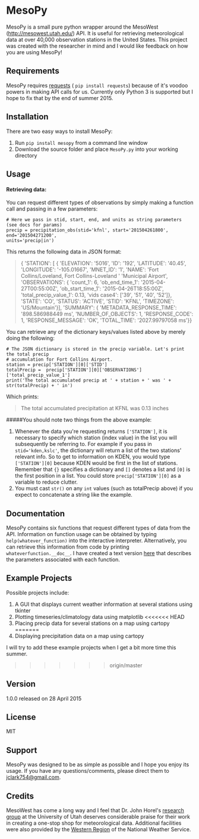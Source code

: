 # MesoPy

MesoPy is a small pure python wrapper around the MesoWest (http://mesowest.utah.edu/) API. It is useful for retrieving meteorological data at over 40,000 observation stations in the United States. This project was created with the researcher in mind and I would like feedback on how you are using MesoPy!

## Requirements
MesoPy requires [requests] ( `pip install requests`) because of it's voodoo powers in making API calls for us. Currently only Python 3 is supported but I hope to fix that by the end of summer 2015. 

## Installation
There are two easy ways to install MesoPy:

1. Run  `pip install mesopy` from a command line window
2. Download the source folder and place `MesoPy.py` into your working directory

## Usage
#### Retrieving data:
You can request different types of observations by simply making a function call and passing in a few parameters:

```
# Here we pass in stid, start, end, and units as string parameters (see docs for params)
precip = precipitation_obs(stid='kfnl', start='201504261800', end='201504271200',
units='precip|in')
```

This returns the following data in JSON format:

> { 'STATION': [ { 'ELEVATION': '5016',
>                         'ID': '192',
>                   'LATITUDE': '40.45',
>                  'LONGITUDE': '-105.01667',
>                    'MNET_ID': '1',
>                       'NAME': 'Fort Collins/Loveland, Fort Collins-Loveland '
>                               'Municipal Airport',
>               'OBSERVATIONS': { 'count_1': 6,
>                           'ob_end_time_1': '2015-04-27T00:55:00Z',
>                         'ob_start_time_1': '2015-04-26T18:55:00Z',
>                    'total_precip_value_1': 0.13,
>                              'vids case4': ['39', '51', '40', '52']},
>                      'STATE': 'CO',
>                     'STATUS': 'ACTIVE',
>                       'STID': 'KFNL',
>                   'TIMEZONE': 'US/Mountain'}],
>  'SUMMARY': { 'METADATA_RESPONSE_TIME': '898.586988449 ms',
>                    'NUMBER_OF_OBJECTS': 1,
>                        'RESPONSE_CODE': 1,
>                     'RESPONSE_MESSAGE': 'OK',
>                           'TOTAL_TIME': '2027.99797058 ms'}}

You can retrieve any of the dictionary keys/values listed above by merely doing the following:

```
# The JSON dictionary is stored in the precip variable. Let's print the total precip
# accumulation for Fort Collins Airport.
station = precip['STATION'][0]['STID']
totalPrecip =  precip['STATION'][0]['OBSERVATIONS']['total_precip_value_1'] 
print('The total accumulated precip at ' + station + ' was ' + str(totalPrecip) + ' in')
```
Which prints:

> The total accumulated precipitation at KFNL was 0.13 inches

#####You should note two things from the above example: 
1. Whenever the data you're requesting returns `['STATION']`, it is necessary to specify which station (index value) in the list you will subsequently be referring to. For example if you pass in `stid='kden,kslc'`, the dictionary will return a list of the two stations' relevant info. So to get to information on KDEN, you would type `['STATION'][0]` because KDEN would be first in the list of stations. Remember that `{}` specifies a dictionary and `[]` denotes a list and `[0]` is the first position in a list. You could store `precip['STATION'][0]` as a variable to reduce clutter.  
2. You must cast `str()` on any `int` values (such as totalPrecip above) if you expect to concatenate a string like the example.

## Documentation
MesoPy contains six functions that request different types of data from the API. Information on function usage can be obtained by typing `help(whatever_function)` into the interactive interpreter. Alternatively, you can retrieve this information from code by printing `whateverfunction.__doc__`. I have created a text version [here] that describes the parameters associated with each function.

## Example Projects 
Possible projects include:

1. A GUI that displays current weather information at several stations using tkinter
2. Plotting timeseries/climatology data using matplotlib
<<<<<<< HEAD
3. Placing precip data for several stations on a map using cartopy
=======
3. Displaying precipitation data on a map using cartopy

I will try to add these example projects when I get a bit more time this summer. 
>>>>>>> origin/master

## Version
1.0.0 released on 28 April 2015

## License
MIT

## Support
MesoPy was designed to be as simple as possible and I hope you enjoy its usage. If you have any questions/comments, please direct them to [jclark754@gmail.com].

## Credits
MesoWest has come a long way and I feel that Dr. John Horel's [research group] at the University of Utah deserves considerable praise for their work in creating a one-stop shop for meteorological data. Additional facilities were also provided by the [Western Region] of the National Weather Service. 

[requests]:https://pypi.python.org/pypi/requests/
[jclark754@gmail.com]: mailto:jclark754@gmail.com
[here]: https://github.com/jclark754/MesoPy/blob/master/FunctionDoc.md
[research group]: http://meso1.chpc.utah.edu/mesowest_overview/
[Western Region]: http://www.wrh.noaa.gov/
